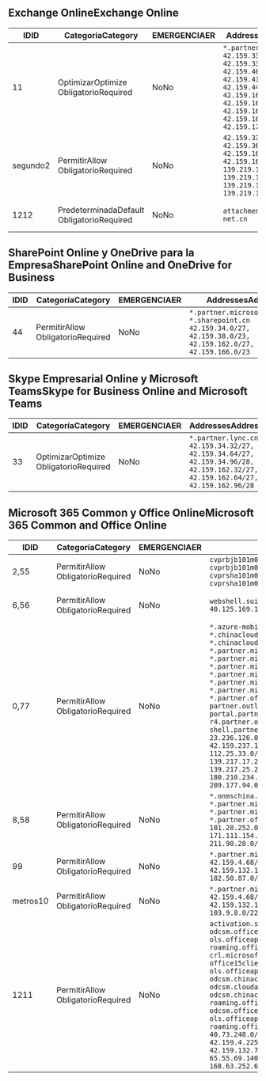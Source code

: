 <!--THIS FILE IS AUTOMATICALLY GENERATED. MANUAL CHANGES WILL BE OVERWRITTEN.-->
<!--Please contact the Office 365 Endpoints team with any questions.-->
<!--China endpoints version 2018112800-->
<!--File generated 2019-03-12 12:08:27.1919-->

## <a name="exchange-online"></a><span data-ttu-id="cd04a-101">Exchange Online</span><span class="sxs-lookup"><span data-stu-id="cd04a-101">Exchange Online</span></span>

<span data-ttu-id="cd04a-102">ID</span><span class="sxs-lookup"><span data-stu-id="cd04a-102">ID</span></span> | <span data-ttu-id="cd04a-103">Categoría</span><span class="sxs-lookup"><span data-stu-id="cd04a-103">Category</span></span> | <span data-ttu-id="cd04a-104">EMERGENCIA</span><span class="sxs-lookup"><span data-stu-id="cd04a-104">ER</span></span> | <span data-ttu-id="cd04a-105">Addresses</span><span class="sxs-lookup"><span data-stu-id="cd04a-105">Addresses</span></span> | <span data-ttu-id="cd04a-106">Puertos</span><span class="sxs-lookup"><span data-stu-id="cd04a-106">Ports</span></span>
-- | -------------------- | -- | --------------------------------------------------------------------------------------------------------------------------------------------------------------------------------------------------------- | ----------------
<span data-ttu-id="cd04a-107">1</span><span class="sxs-lookup"><span data-stu-id="cd04a-107">1</span></span> | <span data-ttu-id="cd04a-108">Optimizar</span><span class="sxs-lookup"><span data-stu-id="cd04a-108">Optimize</span></span><BR><span data-ttu-id="cd04a-109">Obligatorio</span><span class="sxs-lookup"><span data-stu-id="cd04a-109">Required</span></span> | <span data-ttu-id="cd04a-110">No</span><span class="sxs-lookup"><span data-stu-id="cd04a-110">No</span></span> | `*.partner.outlook.cn`<BR>`42.159.33.128/26, 42.159.33.176/28, 42.159.40.0/24, 42.159.41.0/26, 42.159.44.0/22, 42.159.161.128/26, 42.159.161.160/28, 42.159.163.128/25, 42.159.165.0/24, 42.159.172.0/22` | <span data-ttu-id="cd04a-111">**TCP:** 443, 80</span><span class="sxs-lookup"><span data-stu-id="cd04a-111">**TCP:** 443, 80</span></span>
<span data-ttu-id="cd04a-112">segundo</span><span class="sxs-lookup"><span data-stu-id="cd04a-112">2</span></span> | <span data-ttu-id="cd04a-113">Permitir</span><span class="sxs-lookup"><span data-stu-id="cd04a-113">Allow</span></span><BR><span data-ttu-id="cd04a-114">Obligatorio</span><span class="sxs-lookup"><span data-stu-id="cd04a-114">Required</span></span> | <span data-ttu-id="cd04a-115">No</span><span class="sxs-lookup"><span data-stu-id="cd04a-115">No</span></span> | `42.159.33.192/27, 42.159.36.0/24, 42.159.161.192/27, 42.159.164.0/24, 139.219.16.0/27, 139.219.17.0/24, 139.219.145.0/27, 139.219.146.0/24` | <span data-ttu-id="cd04a-116">**TCP:** 443, 80</span><span class="sxs-lookup"><span data-stu-id="cd04a-116">**TCP:** 443, 80</span></span>
<span data-ttu-id="cd04a-117">12</span><span class="sxs-lookup"><span data-stu-id="cd04a-117">12</span></span> | <span data-ttu-id="cd04a-118">Predeterminada</span><span class="sxs-lookup"><span data-stu-id="cd04a-118">Default</span></span><BR><span data-ttu-id="cd04a-119">Obligatorio</span><span class="sxs-lookup"><span data-stu-id="cd04a-119">Required</span></span> | <span data-ttu-id="cd04a-120">No</span><span class="sxs-lookup"><span data-stu-id="cd04a-120">No</span></span> | `attachments.office365-net.cn` | <span data-ttu-id="cd04a-121">**TCP:** 443, 80</span><span class="sxs-lookup"><span data-stu-id="cd04a-121">**TCP:** 443, 80</span></span>

## <a name="sharepoint-online-and-onedrive-for-business"></a><span data-ttu-id="cd04a-122">SharePoint Online y OneDrive para la Empresa</span><span class="sxs-lookup"><span data-stu-id="cd04a-122">SharePoint Online and OneDrive for Business</span></span>

<span data-ttu-id="cd04a-123">ID</span><span class="sxs-lookup"><span data-stu-id="cd04a-123">ID</span></span> | <span data-ttu-id="cd04a-124">Categoría</span><span class="sxs-lookup"><span data-stu-id="cd04a-124">Category</span></span> | <span data-ttu-id="cd04a-125">EMERGENCIA</span><span class="sxs-lookup"><span data-stu-id="cd04a-125">ER</span></span> | <span data-ttu-id="cd04a-126">Addresses</span><span class="sxs-lookup"><span data-stu-id="cd04a-126">Addresses</span></span> | <span data-ttu-id="cd04a-127">Puertos</span><span class="sxs-lookup"><span data-stu-id="cd04a-127">Ports</span></span>
-- | ----------------- | -- | --------------------------------------------------------------------------------------------------------------------- | ----------------
<span data-ttu-id="cd04a-128">4</span><span class="sxs-lookup"><span data-stu-id="cd04a-128">4</span></span> | <span data-ttu-id="cd04a-129">Permitir</span><span class="sxs-lookup"><span data-stu-id="cd04a-129">Allow</span></span><BR><span data-ttu-id="cd04a-130">Obligatorio</span><span class="sxs-lookup"><span data-stu-id="cd04a-130">Required</span></span> | <span data-ttu-id="cd04a-131">No</span><span class="sxs-lookup"><span data-stu-id="cd04a-131">No</span></span> | `*.partner.microsoftonline.cn, *.sharepoint.cn`<BR>`42.159.34.0/27, 42.159.38.0/23, 42.159.162.0/27, 42.159.166.0/23` | <span data-ttu-id="cd04a-132">**TCP:** 443, 80</span><span class="sxs-lookup"><span data-stu-id="cd04a-132">**TCP:** 443, 80</span></span>

## <a name="skype-for-business-online-and-microsoft-teams"></a><span data-ttu-id="cd04a-133">Skype Empresarial Online y Microsoft Teams</span><span class="sxs-lookup"><span data-stu-id="cd04a-133">Skype for Business Online and Microsoft Teams</span></span>

<span data-ttu-id="cd04a-134">ID</span><span class="sxs-lookup"><span data-stu-id="cd04a-134">ID</span></span> | <span data-ttu-id="cd04a-135">Categoría</span><span class="sxs-lookup"><span data-stu-id="cd04a-135">Category</span></span> | <span data-ttu-id="cd04a-136">EMERGENCIA</span><span class="sxs-lookup"><span data-stu-id="cd04a-136">ER</span></span> | <span data-ttu-id="cd04a-137">Addresses</span><span class="sxs-lookup"><span data-stu-id="cd04a-137">Addresses</span></span> | <span data-ttu-id="cd04a-138">Puertos</span><span class="sxs-lookup"><span data-stu-id="cd04a-138">Ports</span></span>
-- | -------------------- | -- | -------------------------------------------------------------------------------------------------------------------------------- | ----------------
<span data-ttu-id="cd04a-139">3</span><span class="sxs-lookup"><span data-stu-id="cd04a-139">3</span></span> | <span data-ttu-id="cd04a-140">Optimizar</span><span class="sxs-lookup"><span data-stu-id="cd04a-140">Optimize</span></span><BR><span data-ttu-id="cd04a-141">Obligatorio</span><span class="sxs-lookup"><span data-stu-id="cd04a-141">Required</span></span> | <span data-ttu-id="cd04a-142">No</span><span class="sxs-lookup"><span data-stu-id="cd04a-142">No</span></span> | `*.partner.lync.cn`<BR>`42.159.34.32/27, 42.159.34.64/27, 42.159.34.96/28, 42.159.162.32/27, 42.159.162.64/27, 42.159.162.96/28` | <span data-ttu-id="cd04a-143">**TCP:** 443, 80</span><span class="sxs-lookup"><span data-stu-id="cd04a-143">**TCP:** 443, 80</span></span>

## <a name="microsoft-365-common-and-office-online"></a><span data-ttu-id="cd04a-144">Microsoft 365 Common y Office Online</span><span class="sxs-lookup"><span data-stu-id="cd04a-144">Microsoft 365 Common and Office Online</span></span>

<span data-ttu-id="cd04a-145">ID</span><span class="sxs-lookup"><span data-stu-id="cd04a-145">ID</span></span> | <span data-ttu-id="cd04a-146">Categoría</span><span class="sxs-lookup"><span data-stu-id="cd04a-146">Category</span></span> | <span data-ttu-id="cd04a-147">EMERGENCIA</span><span class="sxs-lookup"><span data-stu-id="cd04a-147">ER</span></span> | <span data-ttu-id="cd04a-148">Addresses</span><span class="sxs-lookup"><span data-stu-id="cd04a-148">Addresses</span></span> | <span data-ttu-id="cd04a-149">Puertos</span><span class="sxs-lookup"><span data-stu-id="cd04a-149">Ports</span></span>
-- | ----------------- | -- | ---------------------------------------------------------------------------------------------------------------------------------------------------------------------------------------------------------------------------------------------------------------------------------------------------------------------------------------------------------------------------------------------------------------------------------------------------------------------------------------------------------------------------------------------------------------------------------------------------------------------------------------------------------------------------------------------------------------------------------------------------------------------------------------------------------------------------------------------------------------------------------------------------------------------- | ----------------
<span data-ttu-id="cd04a-150">2,5</span><span class="sxs-lookup"><span data-stu-id="cd04a-150">5</span></span> | <span data-ttu-id="cd04a-151">Permitir</span><span class="sxs-lookup"><span data-stu-id="cd04a-151">Allow</span></span><BR><span data-ttu-id="cd04a-152">Obligatorio</span><span class="sxs-lookup"><span data-stu-id="cd04a-152">Required</span></span> | <span data-ttu-id="cd04a-153">No</span><span class="sxs-lookup"><span data-stu-id="cd04a-153">No</span></span> | `cvprbjb101m01.keydelivery.mediaservices.chinacloudapi.cn, cvprbjb101m01.streaming.mediaservices.chinacloudapi.cn, cvprsha101m01.keydelivery.mediaservices.chinacloudapi.cn, cvprsha101m01.streaming.mediaservices.chinacloudapi.cn` | <span data-ttu-id="cd04a-154">**TCP:** 443, 80</span><span class="sxs-lookup"><span data-stu-id="cd04a-154">**TCP:** 443, 80</span></span>
<span data-ttu-id="cd04a-155">6,5</span><span class="sxs-lookup"><span data-stu-id="cd04a-155">6</span></span> | <span data-ttu-id="cd04a-156">Permitir</span><span class="sxs-lookup"><span data-stu-id="cd04a-156">Allow</span></span><BR><span data-ttu-id="cd04a-157">Obligatorio</span><span class="sxs-lookup"><span data-stu-id="cd04a-157">Required</span></span> | <span data-ttu-id="cd04a-158">No</span><span class="sxs-lookup"><span data-stu-id="cd04a-158">No</span></span> | `webshell.suite.partner.microsoftonline.cn`<BR>`40.125.169.147/32, 42.159.201.24/32` | <span data-ttu-id="cd04a-159">**TCP:** 443, 80</span><span class="sxs-lookup"><span data-stu-id="cd04a-159">**TCP:** 443, 80</span></span>
<span data-ttu-id="cd04a-160">0,7</span><span class="sxs-lookup"><span data-stu-id="cd04a-160">7</span></span> | <span data-ttu-id="cd04a-161">Permitir</span><span class="sxs-lookup"><span data-stu-id="cd04a-161">Allow</span></span><BR><span data-ttu-id="cd04a-162">Obligatorio</span><span class="sxs-lookup"><span data-stu-id="cd04a-162">Required</span></span> | <span data-ttu-id="cd04a-163">No</span><span class="sxs-lookup"><span data-stu-id="cd04a-163">No</span></span> | `*.azure-mobile.cn, *.chinacloudapi.cn, *.chinacloudapp.cn, *.chinacloud-mobile.cn, *.chinacloudsites.cn, *.partner.microsoftonline-m.cn, *.partner.microsoftonline-m.net.cn, *.partner.microsoftonline-m-i.cn, *.partner.microsoftonline-m-i.net.cn, *.partner.microsoftonline-p.net.cn, *.partner.microsoftonline-p-i.cn, *.partner.microsoftonline-p-i.net.cn, *.partner.officewebapps.cn, *.windowsazure.cn, partner.outlook.cn, portal.partner.microsoftonline.cdnsvc.com, r4.partner.outlook.cn, shell.partner.microsoftonline.cdnsvc.com`<BR>`23.236.126.0/24, 42.159.224.122/32, 42.159.233.91/32, 42.159.237.146/32, 42.159.238.120/32, 58.68.168.0/24, 112.25.33.0/24, 123.150.49.0/24, 125.65.247.0/24, 139.217.17.219/32, 139.217.19.156/32, 139.217.21.3/32, 139.217.25.244/32, 171.107.84.0/24, 180.210.232.0/24, 180.210.234.0/24, 209.177.86.0/24, 209.177.90.0/24, 209.177.94.0/24, 222.161.226.0/24` | <span data-ttu-id="cd04a-164">**TCP:** 443, 80</span><span class="sxs-lookup"><span data-stu-id="cd04a-164">**TCP:** 443, 80</span></span>
<span data-ttu-id="cd04a-165">8,5</span><span class="sxs-lookup"><span data-stu-id="cd04a-165">8</span></span> | <span data-ttu-id="cd04a-166">Permitir</span><span class="sxs-lookup"><span data-stu-id="cd04a-166">Allow</span></span><BR><span data-ttu-id="cd04a-167">Obligatorio</span><span class="sxs-lookup"><span data-stu-id="cd04a-167">Required</span></span> | <span data-ttu-id="cd04a-168">No</span><span class="sxs-lookup"><span data-stu-id="cd04a-168">No</span></span> | `*.onmschina.cn, *.partner.microsoftonline.net.cn, *.partner.microsoftonline-i.cn, *.partner.microsoftonline-i.net.cn, *.partner.office365.cn`<BR>`101.28.252.0/24, 115.231.150.0/24, 123.235.32.0/24, 171.111.154.0/24, 175.6.10.0/24, 180.210.229.0/24, 211.90.28.0/24` | <span data-ttu-id="cd04a-169">**TCP:** 443, 80</span><span class="sxs-lookup"><span data-stu-id="cd04a-169">**TCP:** 443, 80</span></span>
<span data-ttu-id="cd04a-170">9</span><span class="sxs-lookup"><span data-stu-id="cd04a-170">9</span></span> | <span data-ttu-id="cd04a-171">Permitir</span><span class="sxs-lookup"><span data-stu-id="cd04a-171">Allow</span></span><BR><span data-ttu-id="cd04a-172">Obligatorio</span><span class="sxs-lookup"><span data-stu-id="cd04a-172">Required</span></span> | <span data-ttu-id="cd04a-173">No</span><span class="sxs-lookup"><span data-stu-id="cd04a-173">No</span></span> | `*.partner.microsoftonline-p.cn`<BR>`42.159.4.68/32, 42.159.4.200/32, 42.159.7.156/32, 42.159.132.138/32, 42.159.133.17/32, 42.159.135.78/32, 182.50.87.0/24` | <span data-ttu-id="cd04a-174">**TCP:** 443, 80</span><span class="sxs-lookup"><span data-stu-id="cd04a-174">**TCP:** 443, 80</span></span>
<span data-ttu-id="cd04a-175">metros</span><span class="sxs-lookup"><span data-stu-id="cd04a-175">10</span></span> | <span data-ttu-id="cd04a-176">Permitir</span><span class="sxs-lookup"><span data-stu-id="cd04a-176">Allow</span></span><BR><span data-ttu-id="cd04a-177">Obligatorio</span><span class="sxs-lookup"><span data-stu-id="cd04a-177">Required</span></span> | <span data-ttu-id="cd04a-178">No</span><span class="sxs-lookup"><span data-stu-id="cd04a-178">No</span></span> | `*.partner.microsoftonline.cn`<BR>`42.159.4.68/32, 42.159.4.200/32, 42.159.7.156/32, 42.159.132.138/32, 42.159.133.17/32, 42.159.135.78/32, 103.9.8.0/22` | <span data-ttu-id="cd04a-179">**TCP:** 443, 80</span><span class="sxs-lookup"><span data-stu-id="cd04a-179">**TCP:** 443, 80</span></span>
<span data-ttu-id="cd04a-180">12</span><span class="sxs-lookup"><span data-stu-id="cd04a-180">11</span></span> | <span data-ttu-id="cd04a-181">Permitir</span><span class="sxs-lookup"><span data-stu-id="cd04a-181">Allow</span></span><BR><span data-ttu-id="cd04a-182">Obligatorio</span><span class="sxs-lookup"><span data-stu-id="cd04a-182">Required</span></span> | <span data-ttu-id="cd04a-183">No</span><span class="sxs-lookup"><span data-stu-id="cd04a-183">No</span></span> | `activation.sls.microsoft.com, bjb-odcsm.officeapps.partner.office365.cn, bjb-ols.officeapps.partner.office365.cn, bjb-roaming.officeapps.partner.office365.cn, crl.microsoft.com, odc.officeapps.live.com, office15client.microsoft.com, officecdn.microsoft.com, ols.officeapps.partner.office365.cn, osi-prod-bjb01-odcsm.chinacloudapp.cn, osiprod-scus01-odcsm.cloudapp.net, osi-prod-sha01-odcsm.chinacloudapp.cn, roaming.officeapps.partner.office365.cn, sha-odcsm.officeapps.partner.office365.cn, sha-ols.officeapps.partner.office365.cn, sha-roaming.officeapps.partner.office365.cn`<BR>`40.73.248.0/21, 42.159.4.45/32, 42.159.4.50/32, 42.159.4.225/32, 42.159.7.13/32, 42.159.132.73/32, 42.159.132.74/32, 42.159.132.75/32, 65.52.98.231/32, 65.55.69.140/32, 65.55.227.140/32, 70.37.81.47/32, 168.63.252.62/32` | <span data-ttu-id="cd04a-184">**TCP:** 443, 80</span><span class="sxs-lookup"><span data-stu-id="cd04a-184">**TCP:** 443, 80</span></span>
